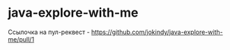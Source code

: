 # java-explore-with-me
Ссылочка на пул-реквест - https://github.com/jokindy/java-explore-with-me/pull/1
